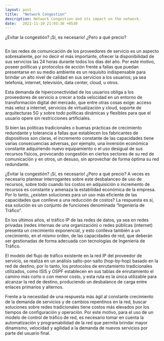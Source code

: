 ```yaml
---
layout: post
title:  "Network Congestion"
description: Network Congestion and its impact on the network.
date:   2021-11-10 21:03:36 +0530
---
```

¿Evitar la congestión? ¡Sí, es necesario! ¿Pero a qué precio?

```javascript

```

En las redes de comunicación de los proveedores de servicio es un aspecto sobresaliente, por no decir el más importante, ofrecer la disponibilidad de sus servicios las 24 horas durante todos los días del año. Por este motivo, poseer políticas y protocolos de acción frente a fallas que puedan presentarse en su medio ambiente es un requisito indispensable para brindar un alto nivel de calidad en sus servicios a los usuarios; ya sea telefonía, internet, televisión, data center, cloud, u otros. 

Esta demanda de hiperconectividad de los usuarios obliga a los proveedores de servicio a crecer a toda velocidad en un entorno de transformación digital del mercado, que entre otras cosas exige: acceso más veloz a internet, servicios de virtualización y cloud, soporte de arquitecturas 5G y sobre todo políticas dinámicas y flexibles para que el usuario opere sin restricciones artificiales.

Si bien las políticas tradicionales o buenas prácticas de crecimiento redundante y tolerancia a fallas que establecen los fabricantes de dispositivos son claras, el incremento constante de las capacidades tiene varias consecuencias adversas, por ejemplo, una inversión económica constante adquiriendo nuevo equipamiento o el uso desigual de sus recursos físicos, provocando congestión en ciertos sectores de su red de comunicación y en otros, un desuso, sin aprovechar de forma óptima su red redundante.

¿Evitar la congestión? ¡Sí, es necesario! ¿Pero a qué precio? A veces es necesario plantear interrogantes sobre este desbalanceo de uso de recursos, sobre todo cuando los costos en adquisición o incremento de recursos es constante y amenaza la estabilidad económica de la empresa. Por lo tanto, ¿existen soluciones para un uso más eficiente de las capacidades que conlleve a una reducción de costos? La respuesta es sí, esa solución es un conjunto de funciones denominada “Ingeniería de Tráfico”.

En los últimos años, el tráfico IP de las redes de datos, ya sea en redes privadas (redes internas de una organización) o redes públicas (internet) presenta un crecimiento exponencial, y esto conlleva también a un crecimiento, en el mismo orden, de las capacidades de red, que deberán ser gestionadas de forma adecuada con tecnologías de Ingeniería de Tráfico.

El modelo del flujo de tráfico existente en la red IP del proveedor de servicio, se realiza en un análisis salto-por-salto (hop-by-hop) basado en la red de destino, por lo tanto, los protocolos de enrutamiento tradicionales utilizados, como ISIS y OSPF establecen en sus tablas de enrutamiento el camino más corto o con menor costo, y esta ruta es la única utilizable para alcanzar la red de destino, produciendo un desbalance de carga entre enlaces primarios y alternos.

Frente a la necesidad de una respuesta más ágil al constante crecimiento de la demanda de servicios y de cambios repentinos en la red, buscar soluciones sobre redes tradicionales tiene costos más elevados por los tiempos de configuración y operación. Por este motivo, para el uso de un modelo de control de tráfico de red, es necesario tomar en cuenta la automatización y programabilidad de la red que permita brindar mayor dinamismo, velocidad y agilidad a la demanda de nuevos servicios por parte del usuario final.


```scss

```
